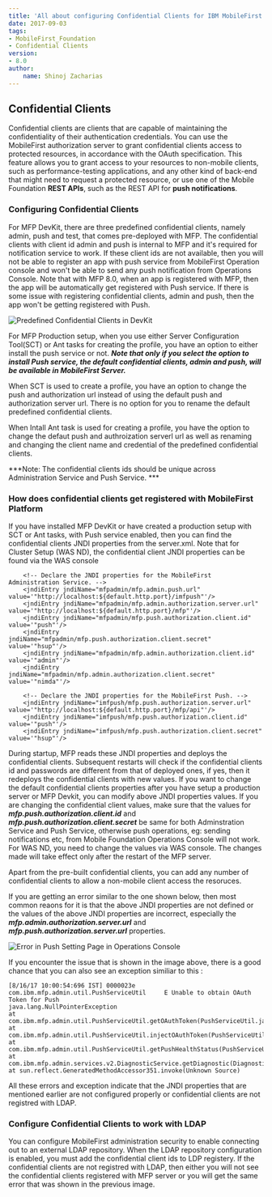 ```yaml
---
title: 'All about configuring Confidential Clients for IBM MobileFirst Platform'
date: 2017-09-03
tags:
- MobileFirst_Foundation
- Confidential Clients
version:
- 8.0
author: 
    name: Shinoj Zacharias
---
```


## Confidential Clients

Confidential clients are clients that are capable of maintaining the confidentiality of their authentication credentials. You can use the MobileFirst authorization server to grant confidential clients access to protected resources, in accordance with the OAuth specification. This feature allows you to grant access to your resources to non-mobile clients, such as performance-testing applications, and any other kind of back-end that might need to request a protected resource, or use one of the Mobile Foundation **REST APIs**, such as the REST API for **push notifications**.

### Configuring Confidential Clients

For MFP DevKit, there are three predefined confidential clients, namely admin, push and test, that comes pre-deployed with MFP. The confidential clients with client id admin and push is internal to MFP and it's required for notification service to work. If these client ids are not available, then you will not be able to register an app with push service from MobileFirst Operation console and won't be able to send any push notification from Operations Console. Note that with MFP 8.0, when an app is registered with MFP, then the app will be automatically get registered with Push service. If there is some issue with registering confidential clients, admin and push, then the app won't be getting registered with Push. 

![Predefined Confidential Clients in DevKit]({{site.baseurl}}/assets/blog/2017-08-21-confidential-client-configuration-for-mobilefirst-topologies/ConfidentialClientDevKit.png)

For MFP Production setup, when you use either Server Configuration Tool(SCT) or Ant tasks for creating the profile, you have an option to either install the push service or not. ***Note that only if you select the option to install Push service, the default confidential clients, admin and push, will be available in MobileFirst Server.*** 

When SCT is used to create a profile, you have an option to change the push and authorization url instead of using the default push and authorization server url. There is no option for you to rename the default predefined confidential clients. 

When Intall Ant task is used for creating a profile, you have the option to change the defaut push and authroization serverl url as well as renaming and changing the client name and credential of the predefined confidential clients.

***Note: The confidential clients ids should be unique across Administration Service and Push Service. ***

### How does confidential clients get registered with MobileFirst Platform

 If you have installed MFP DevKit or have created a production setup with SCT or Ant tasks, with Push service enabled, then you can find the confidential clients JNDI properties from the server.xml. Note that for Cluster Setup (WAS ND), the confidential client JNDI properties can be found via the WAS console 

```
    <!-- Declare the JNDI properties for the MobileFirst Administration Service. -->
    <jndiEntry jndiName="mfpadmin/mfp.admin.push.url" value='"http://localhost:${default.http.port}/imfpush"'/>
    <jndiEntry jndiName="mfpadmin/mfp.admin.authorization.server.url" value='"http://localhost:${default.http.port}/mfp"'/>
    <jndiEntry jndiName="mfpadmin/mfp.push.authorization.client.id" value='"push"'/>
    <jndiEntry jndiName="mfpadmin/mfp.push.authorization.client.secret" value='"hsup"'/>
    <jndiEntry jndiName="mfpadmin/mfp.admin.authorization.client.id" value='"admin"'/>
    <jndiEntry jndiName="mfpadmin/mfp.admin.authorization.client.secret" value='"nimda"'/>

    <!-- Declare the JNDI properties for the MobileFirst Push. -->
    <jndiEntry jndiName="imfpush/mfp.push.authorization.server.url" value='"http://localhost:${default.http.port}/mfp/api"'/>
    <jndiEntry jndiName="imfpush/mfp.push.authorization.client.id" value='"push"'/>
    <jndiEntry jndiName="imfpush/mfp.push.authorization.client.secret" value='"hsup"'/>

```

During startup, MFP reads these JNDI properties and deploys the confidential clients. Subsequent restarts will check if the confidential clients id and passwords are different from that of deployed ones, if yes, then it redeploys the confidential clients with new values. If you want to change the default confidential clients properties after you have setup a production server or MFP Devkit, you can modify above JNDI properties values. If you are changing the confidential client values, make sure that the values for ***mfp.push.authorization.client.id*** and ***mfp.push.authorization.client.secret*** be same for both Adminstration Service and Push Service, otherwise push operations, eg: sending notifications etc, from Mobile Foundation Operations Console will not work. For WAS ND, you need to change the values via WAS console. The changes made will take effect only after the restart of the MFP server.

Apart from the pre-built confidential clients, you can add any number of confidential clients to allow a non-mobile client access the resoruces. 

If you are getting an error similar to the one shown below, then most common reaons for it is that the above JNDI properties are not defined or the values of
the above JNDI properties are incorrect, especially the ***mfp.admin.authorization.server.url*** and ***mfp.push.authorization.server.url*** properties.

![Error in Push Setting Page in Operations Console]({{site.baseurl}}/assets/blog/2017-08-21-confidential-client-configuration-for-mobilefirst-topologies/ConfidentialClientError.png)

If you encounter the issue that is shown in the image above, there is a good chance that you can also see an exception similiar to this :

```
[8/16/17 10:00:54:696 IST] 0000023e com.ibm.mfp.admin.util.PushServiceUtil     E Unable to obtain OAuth Token for Push 
java.lang.NullPointerException
at com.ibm.mfp.admin.util.PushServiceUtil.getOAuthToken(PushServiceUtil.java:1396)
at com.ibm.mfp.admin.util.PushServiceUtil.injectOAuthToken(PushServiceUtil.java:1447)
at com.ibm.mfp.admin.util.PushServiceUtil.getPushHealthStatus(PushServiceUtil.java:224)
at com.ibm.mfp.admin.services.v2.DiagnosticService.getDiagnostic(DiagnosticService.java:271)
at sun.reflect.GeneratedMethodAccessor351.invoke(Unknown Source)

```

All these errors and exception indicate that the JNDI properties that are mentioned earlier are not configured properly or confidential clients are not registred with LDAP.

### Configure Confidential Clients to work with LDAP

You can configure MobileFirst administration security to enable connecting out to an external LDAP repository. When the LDAP repository configuration is enabled, you must add the confidential client ids to LDP registery. If the confidential clients are not registred with LDAP, then either you will not see the confidential clients registered with MFP server or you will get the same error that was shown in the previous image.




